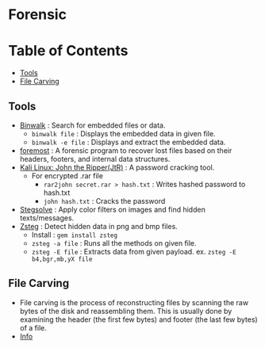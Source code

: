 # Forensic

# Table of Contents
* [Tools](#Tools)
* [File Carving](#File-Carving)

## Tools
* [Binwalk](https://github.com/ReFirmLabs/binwalk) : Search for embedded files or data.
  * `binwalk file` : Displays the embedded data in given file.
  * `binwalk -e file` : Displays and extract the embedded data.
* [foremost](https://tools.kali.org/forensics/foremost) : A forensic program to recover lost files based on their headers, footers, and internal data structures.
* [Kali Linux: John the Ripper(JtR)](https://tools.kali.org/password-attacks/john) : A password cracking tool.
  * For encrypted .rar file
    * `rar2john secret.rar > hash.txt` : Writes hashed password to hash.txt
    * `john hash.txt` : Cracks the password
* [Stegsolve](https://github.com/eugenekolo/sec-tools/tree/master/stego/stegsolve/stegsolve) : Apply color filters on images and find hidden texts/messages.
* [Zsteg](https://github.com/zed-0xff/zsteg) : Detect hidden data in png and bmp files.
  * Install : `gem install zsteg`
  * `zsteg -a file` : Runs all the methods on given file.
  * `zsteg -E file` : Extracts data from given payload. ex. `zsteg -E b4,bgr,mb,yX file`

## File Carving
* File carving is the process of reconstructing files by scanning the raw bytes of the disk and reassembling them. This is usually done by examining the header (the first few bytes) and footer (the last few bytes) of a file.
* [Info](https://resources.infosecinstitute.com/file-carving/#gref)